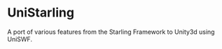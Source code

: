 UniStarling
===========

A port of various features from the Starling Framework to Unity3d using UniSWF.
